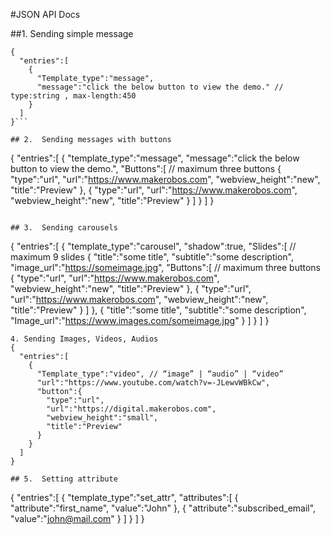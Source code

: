#JSON API Docs

##1.  Sending simple message
```
{
  "entries":[
    {
      "Template_type":"message",
      "message":"click the below button to view the demo." // type:string , max-length:450
    }
  ]
}```

## 2.  Sending messages with buttons

```
{
  "entries":[
      {
        "template_type":"message",
        "message":"click the below button to view the demo.",
        "Buttons":[ // maximum three buttons
          {
            "type":"url",
            "url":"https://www.makerobos.com",
            "webview_height":"new",
            "title":"Preview"
          },
          {
            "type":"url",
            "url":"https://www.makerobos.com",
            "webview_height":"new",
            "title":"Preview"
          }
        ]
    }
   ]
}
```

## 3.  Sending carousels
```
{
  "entries":[
    {
      "template_type":"carousel",
      "shadow":true,
      "Slides":[ // maximum 9 slides
          {
            "title":"some title",
            "subtitle":"some description",
            "image_url":"https://someimage.jpg",
            "Buttons":[ // maximum three buttons
                {
                  "type":"url",
                  "url":"https://www.makerobos.com",
                  "webview_height":"new",
                  "title":"Preview"
                },
                {
                  "type":"url",
                  "url":"https://www.makerobos.com",
                  "webview_height":"new",
                  "title":"Preview"
                }
              ]
          },
          {
            "title":"some title",
            "subtitle":"some description",
            "Image_url":"https://www.images.com/someimage.jpg"
          }
      ]
     }
    ]
}
```
4. Sending Images, Videos, Audios
{
  "entries":[
    {
      "Template_type":"video", // “image” | “audio” | “video”
      "url":"https://www.youtube.com/watch?v=-JLewvWBkCw",
      "button":{
        "type":"url",
        "url":"https://digital.makerobos.com",
        "webview_height":"small",
        "title":"Preview"
      }
    }
  ]
}

## 5.  Setting attribute
```
{
  "entries":[
    {
      "template_type":"set_attr",
      "attributes":[
        {
        "attribute":"first_name",
        "value":"John"
        },
        {
        "attribute":"subscribed_email",
        "value":"john@mail.com"
        }
      ]
    }
  ]
}
```

